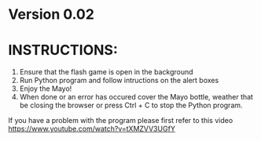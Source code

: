 # Version 0.02

# INSTRUCTIONS:
1. Ensure that the flash game is open in the background
2. Run Python program and follow intructions on the alert boxes
3. Enjoy the Mayo!
4. When done or an error has occured cover the Mayo bottle, weather that be closing the browser or press Ctrl + C to stop the Python program.

If you have a problem with the program please first refer to this video https://www.youtube.com/watch?v=tXMZVV3UGfY